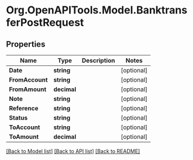 # Org.OpenAPITools.Model.BanktransferPostRequest

## Properties

Name | Type | Description | Notes
------------ | ------------- | ------------- | -------------
**Date** | **string** |  | [optional] 
**FromAccount** | **string** |  | [optional] 
**FromAmount** | **decimal** |  | [optional] 
**Note** | **string** |  | [optional] 
**Reference** | **string** |  | [optional] 
**Status** | **string** |  | [optional] 
**ToAccount** | **string** |  | [optional] 
**ToAmount** | **decimal** |  | [optional] 

[[Back to Model list]](../README.md#documentation-for-models) [[Back to API list]](../README.md#documentation-for-api-endpoints) [[Back to README]](../README.md)

